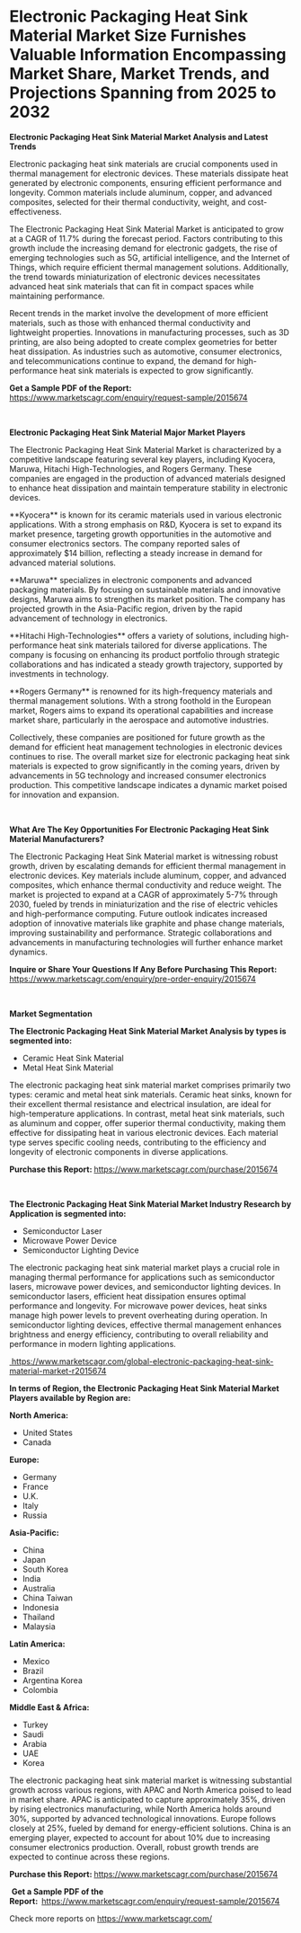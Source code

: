 <p><h1>Electronic Packaging Heat Sink Material Market Size Furnishes Valuable Information Encompassing Market Share, Market Trends, and Projections Spanning from 2025 to 2032</h1></p><p><strong>Electronic Packaging Heat Sink Material Market Analysis and Latest Trends</strong></p>
<p><p>Electronic packaging heat sink materials are crucial components used in thermal management for electronic devices. These materials dissipate heat generated by electronic components, ensuring efficient performance and longevity. Common materials include aluminum, copper, and advanced composites, selected for their thermal conductivity, weight, and cost-effectiveness.</p><p>The Electronic Packaging Heat Sink Material Market is anticipated to grow at a CAGR of 11.7% during the forecast period. Factors contributing to this growth include the increasing demand for electronic gadgets, the rise of emerging technologies such as 5G, artificial intelligence, and the Internet of Things, which require efficient thermal management solutions. Additionally, the trend towards miniaturization of electronic devices necessitates advanced heat sink materials that can fit in compact spaces while maintaining performance.</p><p>Recent trends in the market involve the development of more efficient materials, such as those with enhanced thermal conductivity and lightweight properties. Innovations in manufacturing processes, such as 3D printing, are also being adopted to create complex geometries for better heat dissipation. As industries such as automotive, consumer electronics, and telecommunications continue to expand, the demand for high-performance heat sink materials is expected to grow significantly.</p></p>
<p><strong>Get a Sample PDF of the Report:&nbsp;</strong> <a href="https://www.marketscagr.com/enquiry/request-sample/2015674?utm_campaign=1789&utm_medium=2&utm_source=Github&utm_content=ia&utm_term=17012025&utm_id=electronic-packaging-heat-sink-material">https://www.marketscagr.com/enquiry/request-sample/2015674</a></p>
<p>&nbsp;</p>
<p><strong>Electronic Packaging Heat Sink Material Major Market Players</strong></p>
<p><p>The Electronic Packaging Heat Sink Material Market is characterized by a competitive landscape featuring several key players, including Kyocera, Maruwa, Hitachi High-Technologies, and Rogers Germany. These companies are engaged in the production of advanced materials designed to enhance heat dissipation and maintain temperature stability in electronic devices.</p><p>**Kyocera** is known for its ceramic materials used in various electronic applications. With a strong emphasis on R&D, Kyocera is set to expand its market presence, targeting growth opportunities in the automotive and consumer electronics sectors. The company reported sales of approximately $14 billion, reflecting a steady increase in demand for advanced material solutions.</p><p>**Maruwa** specializes in electronic components and advanced packaging materials. By focusing on sustainable materials and innovative designs, Maruwa aims to strengthen its market position. The company has projected growth in the Asia-Pacific region, driven by the rapid advancement of technology in electronics.</p><p>**Hitachi High-Technologies** offers a variety of solutions, including high-performance heat sink materials tailored for diverse applications. The company is focusing on enhancing its product portfolio through strategic collaborations and has indicated a steady growth trajectory, supported by investments in technology.</p><p>**Rogers Germany** is renowned for its high-frequency materials and thermal management solutions. With a strong foothold in the European market, Rogers aims to expand its operational capabilities and increase market share, particularly in the aerospace and automotive industries.</p><p>Collectively, these companies are positioned for future growth as the demand for efficient heat management technologies in electronic devices continues to rise. The overall market size for electronic packaging heat sink materials is expected to grow significantly in the coming years, driven by advancements in 5G technology and increased consumer electronics production. This competitive landscape indicates a dynamic market poised for innovation and expansion.</p></p>
<p>&nbsp;</p>
<p><strong>What Are The Key Opportunities For Electronic Packaging Heat Sink Material Manufacturers?</strong></p>
<p><p>The Electronic Packaging Heat Sink Material market is witnessing robust growth, driven by escalating demands for efficient thermal management in electronic devices. Key materials include aluminum, copper, and advanced composites, which enhance thermal conductivity and reduce weight. The market is projected to expand at a CAGR of approximately 5-7% through 2030, fueled by trends in miniaturization and the rise of electric vehicles and high-performance computing. Future outlook indicates increased adoption of innovative materials like graphite and phase change materials, improving sustainability and performance. Strategic collaborations and advancements in manufacturing technologies will further enhance market dynamics.</p></p>
<p><strong>Inquire or Share Your Questions If Any Before Purchasing This Report:</strong> <a href="https://www.marketscagr.com/enquiry/pre-order-enquiry/2015674?utm_campaign=1789&utm_medium=2&utm_source=Github&utm_content=ia&utm_term=17012025&utm_id=electronic-packaging-heat-sink-material">https://www.marketscagr.com/enquiry/pre-order-enquiry/2015674</a></p>
<p>&nbsp;</p>
<p><strong>Market Segmentation</strong></p>
<p><strong>The Electronic Packaging Heat Sink Material Market Analysis by types is segmented into:</strong></p>
<p><ul><li>Ceramic Heat Sink Material</li><li>Metal Heat Sink Material</li></ul></p>
<p><p>The electronic packaging heat sink material market comprises primarily two types: ceramic and metal heat sink materials. Ceramic heat sinks, known for their excellent thermal resistance and electrical insulation, are ideal for high-temperature applications. In contrast, metal heat sink materials, such as aluminum and copper, offer superior thermal conductivity, making them effective for dissipating heat in various electronic devices. Each material type serves specific cooling needs, contributing to the efficiency and longevity of electronic components in diverse applications.</p></p>
<p><strong>Purchase this Report:&nbsp;</strong><a href="https://www.marketscagr.com/purchase/2015674?utm_campaign=1789&utm_medium=2&utm_source=Github&utm_content=ia&utm_term=17012025&utm_id=electronic-packaging-heat-sink-material">https://www.marketscagr.com/purchase/2015674</a></p>
<p>&nbsp;</p>
<p><strong>The Electronic Packaging Heat Sink Material Market Industry Research by Application is segmented into:</strong></p>
<p><ul><li>Semiconductor Laser</li><li>Microwave Power Device</li><li>Semiconductor Lighting Device</li></ul></p>
<p><p>The electronic packaging heat sink material market plays a crucial role in managing thermal performance for applications such as semiconductor lasers, microwave power devices, and semiconductor lighting devices. In semiconductor lasers, efficient heat dissipation ensures optimal performance and longevity. For microwave power devices, heat sinks manage high power levels to prevent overheating during operation. In semiconductor lighting devices, effective thermal management enhances brightness and energy efficiency, contributing to overall reliability and performance in modern lighting applications.</p></p>
<p><a href="https://www.marketscagr.com/global-electronic-packaging-heat-sink-material-market-r2015674?utm_campaign=1789&utm_medium=2&utm_source=Github&utm_content=ia&utm_term=17012025&utm_id=electronic-packaging-heat-sink-material">&nbsp;https://www.marketscagr.com/global-electronic-packaging-heat-sink-material-market-r2015674</a></p>
<p><strong>In terms of Region, the Electronic Packaging Heat Sink Material Market Players available by Region are:</strong></p>
<p>
    <p> <strong> North America: </strong>
        <ul>
            <li>United States</li>
            <li>Canada</li>
        </ul>
        </p> 
    <p> <strong> Europe: </strong>
        <ul>
            <li>Germany</li>
            <li>France</li>
            <li>U.K.</li>
            <li>Italy</li>
            <li>Russia</li>
        </ul>
        </p> 
    <p> <strong> Asia-Pacific: </strong>
        <ul>
            <li>China</li>
            <li>Japan</li>
            <li>South Korea</li>
            <li>India</li>
            <li>Australia</li>
            <li>China Taiwan</li>
            <li>Indonesia</li>
            <li>Thailand</li>
            <li>Malaysia</li>
        </ul>
        </p> 
    <p> <strong> Latin America: </strong>
        <ul>
            <li>Mexico</li>
            <li>Brazil</li>
            <li>Argentina Korea</li>
            <li>Colombia</li>
        </ul>
        </p> 
    <p> <strong> Middle East & Africa: </strong>
        <ul>
            <li>Turkey</li>
            <li>Saudi</li>
            <li>Arabia</li>
            <li>UAE</li>
            <li>Korea</li>
        </ul>
    </p>
    </p>
<p><p>The electronic packaging heat sink material market is witnessing substantial growth across various regions, with APAC and North America poised to lead in market share. APAC is anticipated to capture approximately 35%, driven by rising electronics manufacturing, while North America holds around 30%, supported by advanced technological innovations. Europe follows closely at 25%, fueled by demand for energy-efficient solutions. China is an emerging player, expected to account for about 10% due to increasing consumer electronics production. Overall, robust growth trends are expected to continue across these regions.</p></p>
<p><strong>Purchase this Report: </strong><a href="https://www.marketscagr.com/purchase/2015674?utm_campaign=1789&utm_medium=2&utm_source=Github&utm_content=ia&utm_term=17012025&utm_id=electronic-packaging-heat-sink-material">https://www.marketscagr.com/purchase/2015674</a></p>
<p>&nbsp;<strong>Get a Sample PDF of the Report:&nbsp;&nbsp;</strong><a href="https://www.marketscagr.com/enquiry/request-sample/2015674?utm_campaign=1789&utm_medium=2&utm_source=Github&utm_content=ia&utm_term=17012025&utm_id=electronic-packaging-heat-sink-material">https://www.marketscagr.com/enquiry/request-sample/2015674</a></p>
<p><strong></strong></p>
<p>Check more reports on <a href="https://www.marketscagr.com/?utm_campaign=1789&utm_medium=2&utm_source=Github&utm_content=ia&utm_term=17012025&utm_id=electronic-packaging-heat-sink-material">https://www.marketscagr.com/</a></p>